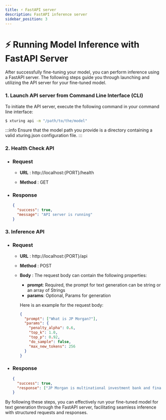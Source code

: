 ```yaml
---
title: ⚡️ FastAPI server
description: FastAPI inference server
sidebar_position: 3
---
```


# ⚡️ Running Model Inference with FastAPI Server

<!-- Once you have fine-tuned your model, you can run the inference using a FastAPI server. -->
After successfully fine-tuning your model, you can perform inference using a FastAPI server. The following steps guide you through launching and utilizing the API server for your fine-tuned model.

### 1. Launch API server from Command Line Interface (CLI)

To initiate the API server, execute the following command in your command line interface:

```sh
$ xturing api -m "/path/to/the/model"
```

:::info
Ensure that the model path you provide is a directory containing a valid xturing.json configuration file.
:::

### 2. Health Check API

- ### Request

  - **URL** : http://localhost:{PORT}/health

  - **Method** : GET

- ### Response

  ```json
  {
    "success": true,
    "message": "API server is running"
  }
  ```

### 3. Inference API

- ### Request

  - **URL** : http://localhost:{PORT}/api

  - **Method** : POST

  - **Body** : The request body can contain the following properties:

    - **prompt**: Required, the prompt for text generation can be string or an array of Strings
    - **params**: Optional, Params for generation

    Here is an example for the request body:

    ```json
    {
      "prompt": ["What is JP Morgan?"],
      "params": {
        "penalty_alpha": 0.6,
        "top_k": 1.0,
        "top_p": 0.92,
        "do_sample": false,
        "max_new_tokens": 256
      }
    }
    ```

- ### Response

  ```json
  {
    "success": true,
    "response": ["JP Morgan is multinational investment bank and financial service headquartered in New York city."]
  }
  ```

By following these steps, you can effectively run your fine-tuned model for text generation through the FastAPI server, facilitating seamless inference with structured requests and responses.